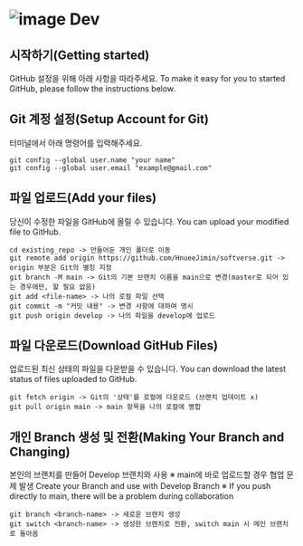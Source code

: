 # ![image](https://github.com/HnueeJimin/softverse/assets/171033088/5ec6b8e3-b85a-4b55-a64c-3ed47f4aa4c0) Dev


## 시작하기(Getting started)

GitHub 설정을 위해 아래 사항을 따라주세요.
To make it easy for you to started GitHub, please follow the instructions below.

## Git 계정 설정(Setup Account for Git)
터미널에서 아래 명령어를 입력해주세요.

```
git config --global user.name "your name"
git config --global user.email "example@gmail.com"
```

## 파일 업로드(Add your files)
당신이 수정한 파일을 GitHub에 올릴 수 있습니다.
You can upload your modified file to GitHub.

```
cd existing_repo -> 만들어둔 개인 폴더로 이동
git remote add origin https://github.com/HnueeJimin/softverse.git -> origin 부분은 Git의 별칭 지정
git branch -M main -> Git의 기본 브랜치 이름을 main으로 변경(master로 되어 있는 경우에만, 할 필요 없음)
git add <file-name> -> 나의 로컬 파일 선택
git commit -m "커밋 내용" -> 변경 사항에 대하여 명시
git push origin develop -> 나의 파일을 develop에 업로드
```

## 파일 다운로드(Download GitHub Files)
업로드된 최신 상태의 파일을 다운받을 수 있습니다.
You can download the latest status of files uploaded to GitHub.

```
git fetch origin -> Git의 '상태'를 로컬에 다운로드 (브랜치 업데이트 x)
git pull origin main -> main 항목을 나의 로컬에 병합
```

## 개인 Branch 생성 및 전환(Making Your Branch and Changing)
본인의 브랜치를 만들어 Develop 브랜치와 사용 ※ main에 바로 업로드할 경우 협업 문제 발생
Create your Branch and use with Develop Branch ※ If you push directly to main, there will be a problem during collaboration

```
git branch <branch-name> -> 새로운 브랜치 생성
git switch <branch-name> -> 생성한 브랜치로 전환, switch main 시 메인 브랜치로 돌아옴
```
